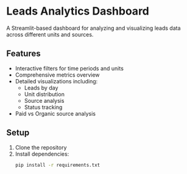 # Leads Analytics Dashboard

A Streamlit-based dashboard for analyzing and visualizing leads data across different units and sources.

## Features
- Interactive filters for time periods and units
- Comprehensive metrics overview
- Detailed visualizations including:
  - Leads by day
  - Unit distribution
  - Source analysis
  - Status tracking
- Paid vs Organic source analysis

## Setup
1. Clone the repository
2. Install dependencies:
   ```bash
   pip install -r requirements.txt